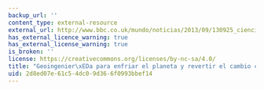 ```yaml
---
backup_url: ''
content_type: external-resource
external_url: http://www.bbc.co.uk/mundo/noticias/2013/09/130925_ciencia_geoingenieria_tecnologias_para_revertir_cambio_climatico_np.shtml
has_external_licence_warning: true
has_external_license_warning: true
is_broken: ''
license: https://creativecommons.org/licenses/by-nc-sa/4.0/
title: "Geoingenier\xEDa para enfriar el planeta y revertir el cambio clim\xE1tico"
uid: 2d8ed07e-61c5-4dc0-9d36-6f0993bbef14
---
```

